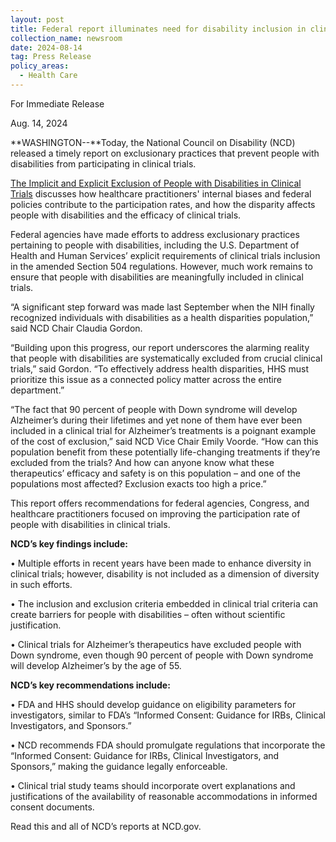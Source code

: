 ```yaml
---
layout: post
title: Federal report illuminates need for disability inclusion in clinical trials
collection_name: newsroom
date: 2024-08-14
tag: Press Release
policy_areas:
  - Health Care
---
```

For Immediate Release 								

Aug. 14, 2024                                      

**WASHINGTON--**Today, the National Council on Disability (NCD) released a timely report on exclusionary practices that prevent people with disabilities from participating in clinical trials.

[The Implicit and Explicit Exclusion of People with Disabilities in Clinical Trials](https://www.ncd.gov/report/the-implicit-and-explicit-exclusion-of-people-with-disabilities-in-clinical-trials/) discusses how healthcare practitioners' internal biases and federal policies contribute to the participation rates, and how the disparity affects people with disabilities and the efficacy of clinical trials. 

Federal agencies have made efforts to address exclusionary practices pertaining to people with disabilities, including the U.S. Department of Health and Human Services’ explicit requirements of clinical trials inclusion in the amended Section 504 regulations. However, much work remains to ensure that people with disabilities are meaningfully included in clinical trials.

“A significant step forward was made last September when the NIH finally recognized individuals with disabilities as a health disparities population,” said NCD Chair Claudia Gordon. 

“Building upon this progress, our report underscores the alarming reality that people with disabilities are systematically excluded from crucial clinical trials,” said Gordon. “To effectively address health disparities, HHS must prioritize this issue as a connected policy matter across the entire department.”

“The fact that 90 percent of people with Down syndrome will develop Alzheimer’s during their lifetimes and yet none of them have ever been included in a clinical trial for Alzheimer’s treatments is a poignant example of the cost of exclusion,” said NCD Vice Chair Emily Voorde. “How can this population benefit from these potentially life-changing treatments if they’re excluded from the trials? And how can anyone know what these therapeutics’ efficacy and safety is on this population – and one of the populations most affected? Exclusion exacts too high a price.”

This report offers recommendations for federal agencies, Congress, and healthcare practitioners focused on improving the participation rate of people with disabilities in clinical trials.

**NCD’s key findings include:**

•	Multiple efforts in recent years have been made to enhance diversity in clinical trials; however, disability is not included as a dimension of diversity in such efforts.

•	The inclusion and exclusion criteria embedded in clinical trial criteria can create barriers for people with disabilities – often without scientific justification.

•	Clinical trials for Alzheimer’s therapeutics have excluded people with Down syndrome, even though 90 percent of people with Down syndrome will develop Alzheimer’s by the age of 55.

**NCD’s key recommendations include:**

•	FDA and HHS should develop guidance on eligibility parameters for investigators, similar to FDA’s “Informed Consent: Guidance for IRBs, Clinical Investigators, and Sponsors.”

•	NCD recommends FDA should promulgate regulations that incorporate the “Informed Consent: Guidance for IRBs, Clinical Investigators, and Sponsors,” making the guidance legally enforceable.

•	Clinical trial study teams should incorporate overt explanations and justifications of the availability of reasonable accommodations in informed consent documents.

Read this and all of NCD’s reports at NCD.gov.
